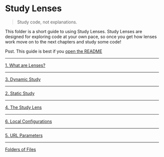 # Study Lenses

> Study code, not explanations.

This folder is a short guide to using Study Lenses. Study Lenses are designed
for exploring code at your own pace, so once you get how lenses work move on to
the next chapters and study some code!

Psst. This guide is best if you [open the README](./README.md?slides)

---

<a class="study-lens" href="./1-what-are-lenses.js" target="_blank">1. What are
Lenses?</a>

---

<a class="study-lens" href="./2-dynamic-study.js" target="_blank">3. Dynamic
Study</a>

---

<a class="study-lens" href="./3-static-study.js" target="_blank">2. Static
Study</a>

---

<a class="study-lens" href="./4-the-study-lens.js?study" target="_blank">4. The
Study Lens</a>

---

<a class="study-lens" href="./5-local-configurations.js?--defaults" target="_blank">6.
Local Configurations</a>

---

<a class='study-lens' href="./6-url-parameters.js?--defaults" target="_blank">5.
URL Parameters</a>

---

<a class='study-lens' href="./?--defaults" target="_blank">Folders of Files</a>
